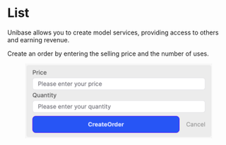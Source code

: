 # List

Unibase allows you to create model services, providing access to others and earning revenue.

Create an order by entering the selling price and the number of uses.

<figure><img src="../../.gitbook/assets/marketplace-list.png" alt="" width="563"><figcaption></figcaption></figure>





